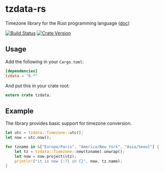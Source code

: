 # tzdata-rs

Timezone library for the Rust programming language ([doc](https://maximelenoir.github.io/tzdata-rs/tzdata))

[![Build Status](https://travis-ci.org/maximelenoir/tzdata-rs.svg?branch=master)](https://travis-ci.org/maximelenoir/tzdata-rs)
[![Crate Version](https://img.shields.io/crates/v/tzdata.svg)](https://crates.io/crates/tzdata)

## Usage

Add the following in your `Cargo.toml`:

```toml
[dependencies]
tzdata = "0.*"
```

And put this in your crate root:

```rust
extern crate tzdata;
```
## Example

The library provides basic support for timezone conversion.

```rust
let utc = tzdata::Timezone::utc();
let now = utc.now();

for tzname in &["Europe/Paris", "America/New_York", "Asia/Seoul"] {
    let tz = tzdata::Timezone::new(tzname).unwrap();
    let now = now.project(&tz);
    println!("it is now {:?} in {}", now, tz.name);
}
```
